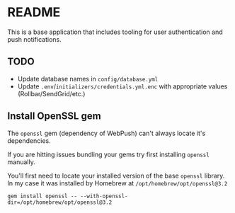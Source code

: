 # README

This is a base application that includes tooling for user authentication and push notifications.

## TODO
 - Update database names in `config/database.yml`
 - Update `.env`/`initializers/credentials.yml.enc` with appropriate values (Rollbar/SendGrid/etc.)

## Install OpenSSL gem

The `openssl` gem (dependency of WebPush) can't always locate it's dependencies.

If you are hitting issues bundling your gems try first installing `openssl` manually.

You'll first need to locate your installed version of the base `openssl` library.  
In my case it was installed by Homebrew at `/opt/homebrew/opt/openssl@3.2`

```
gem install openssl -- --with-openssl-dir=/opt/homebrew/opt/openssl@3.2
```